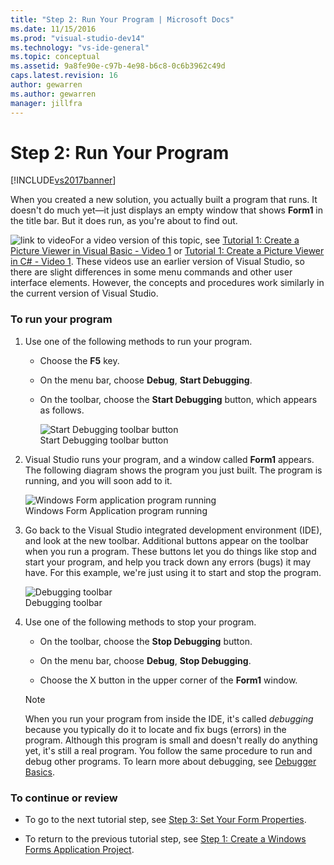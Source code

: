 ```yaml
---
title: "Step 2: Run Your Program | Microsoft Docs"
ms.date: 11/15/2016
ms.prod: "visual-studio-dev14"
ms.technology: "vs-ide-general"
ms.topic: conceptual
ms.assetid: 9a8fe90e-c97b-4e98-b6c8-0c6b3962c49d
caps.latest.revision: 16
author: gewarren
ms.author: gewarren
manager: jillfra
---
```

# Step 2: Run Your Program
[!INCLUDE[vs2017banner](../includes/vs2017banner.md)]

When you created a new solution, you actually built a program that runs. It doesn't do much yet—it just displays an empty window that shows **Form1** in the title bar. But it does run, as you're about to find out.  
  
 ![link to video](../data-tools/media/playvideo.gif "PlayVideo")For a video version of this topic, see [Tutorial 1: Create a Picture Viewer in Visual Basic - Video 1](http://go.microsoft.com/fwlink/?LinkId=205209) or [Tutorial 1: Create a Picture Viewer in C# - Video 1](http://go.microsoft.com/fwlink/?LinkId=205199). These videos use an earlier version of Visual Studio, so there are slight differences in some menu commands and other user interface elements. However, the concepts and procedures work similarly in the current version of Visual Studio.  
  
### To run your program  
  
1. Use one of the following methods to run your program.  
  
    - Choose the **F5** key.  
  
    - On the menu bar, choose **Debug**, **Start Debugging**.  
  
    - On the toolbar, choose the **Start Debugging** button, which appears as follows.  
  
         ![Start Debugging toolbar button](../ide/media/express-icondebug.png "Express_IconDebug")  
Start Debugging toolbar button  
  
2. Visual Studio runs your program, and a window called **Form1** appears. The following diagram shows the program you just built. The program is running, and you will soon add to it.  
  
     ![Windows Form application program running](../ide/media/express-firstrun.png "Express_FirstRun")  
Windows Form Application program running  
  
3. Go back to the Visual Studio integrated development environment (IDE), and look at the new toolbar. Additional buttons appear on the toolbar when you run a program. These buttons let you do things like stop and start your program, and help you track down any errors (bugs) it may have. For this example, we're just using it to start and stop the program.  
  
     ![Debugging toolbar](../ide/media/express-debugtoolbar.png "Express_DebugToolbar")  
Debugging toolbar  
  
4. Use one of the following methods to stop your program.  
  
    - On the toolbar, choose the **Stop Debugging** button.  
  
    - On the menu bar, choose **Debug**, **Stop Debugging**.  
  
    - Choose the X button in the upper corner of the **Form1** window.  
  
    > [!NOTE]
    > When you run your program from inside the IDE, it's called *debugging* because you typically do it to locate and fix bugs (errors) in the program. Although this program is small and doesn't really do anything yet, it's still a real program. You follow the same procedure to run and debug other programs. To learn more about debugging, see [Debugger Basics](../debugger/debugger-basics.md).  
  
### To continue or review  
  
- To go to the next tutorial step, see [Step 3: Set Your Form Properties](../ide/step-3-set-your-form-properties.md).  
  
- To return to the previous tutorial step, see [Step 1: Create a Windows Forms Application Project](../ide/step-1-create-a-windows-forms-application-project.md).
